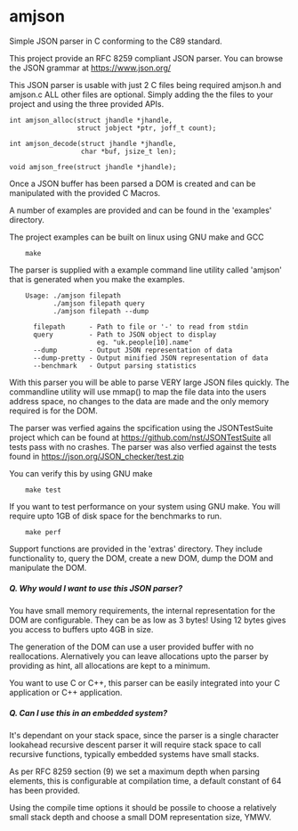 # amjson
Simple JSON parser in C conforming to the C89 standard.

This project provide an RFC 8259 compliant JSON parser.
You can browse the JSON grammar at https://www.json.org/

This JSON parser is usable with just 2 C files being required 
amjson.h and amjson.c ALL other files are optional. Simply adding 
the the files to your project and using the three provided APIs.

```
int amjson_alloc(struct jhandle *jhandle, 
                 struct jobject *ptr, joff_t count);

int amjson_decode(struct jhandle *jhandle, 
                  char *buf, jsize_t len);
	
void amjson_free(struct jhandle *jhandle);
```

Once a JSON buffer has been parsed a DOM is created and can be
manipulated with the provided C Macros.

A number of examples are provided and can be found in the 'examples' 
directory.

The project examples can be built on linux using GNU make and GCC

```
    make
```

The parser is supplied with a example command line utility called
'amjson' that is generated when you make the examples.

```
    Usage: ./amjson filepath
           ./amjson filepath query
           ./amjson filepath --dump

      filepath      - Path to file or '-' to read from stdin
      query         - Path to JSON object to display
       	              eg. "uk.people[10].name"
      --dump        - Output JSON representation of data
      --dump-pretty - Output minified JSON representation of data
      --benchmark   - Output parsing statistics
```

With this parser you will be able to parse VERY large JSON files
quickly. The commandline utility will use mmap() to map the file 
data into the users address space, no changes to the data are
made and the only memory required is for the DOM.

The parser was verfied agains the spcification using the JSONTestSuite
project which can be found at https://github.com/nst/JSONTestSuite all 
tests pass with no crashes. The parser was also verfied against the
tests found in https://json.org/JSON_checker/test.zip

You can verify this by using GNU make

```
    make test
```

If you want to test performance on your system using GNU make.
You will require upto 1GB of disk space for the benchmarks to run.

```
    make perf
```

Support functions are provided in the 'extras' directory.
They include functionality to, query the DOM, create a new DOM, dump
the DOM and manipulate the DOM.

##### Q. Why would I want to use this JSON parser?
You have small memory requirements, the internal representation 
for the DOM are configurable. They can be as low as 3 bytes!
Using 12 bytes gives you access to buffers upto 4GB in size.

The generation of the DOM can use a user provided buffer with
no reallocations. Alernatively you can leave allocations upto the
parser by providing as hint, all allocations are kept to a minimum.

You want to use C or C++, this parser can be easily integrated
into your C application or C++ application.

##### Q. Can I use this in an embedded system?
It's dependant on your stack space, since the parser is a single
character lookahead recursive descent parser it will require stack
space to call recursive functions, typically embedded systems have
small stacks.

As per RFC 8259 section (9) we set a maximum depth when parsing 
elements, this is configurable at compilation time, a default 
constant of 64 has been provided.

Using the compile time options it should be possile to choose
a relatively small stack depth and choose a small DOM 
representation size, YMWV.

